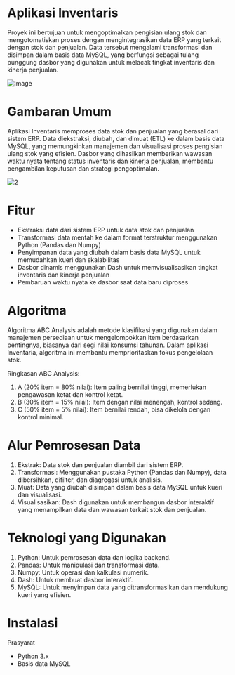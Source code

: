 # Aplikasi Inventaris
Proyek ini bertujuan untuk mengoptimalkan pengisian ulang stok dan mengotomatiskan proses dengan mengintegrasikan data ERP yang terkait dengan stok dan penjualan. Data tersebut mengalami transformasi dan disimpan dalam basis data MySQL, yang berfungsi sebagai tulang punggung dasbor yang digunakan untuk melacak tingkat inventaris dan kinerja penjualan.

![image](https://github.com/user-attachments/assets/d7919644-e20f-4eb8-8949-394afd995ee3)

# Gambaran Umum
Aplikasi Inventaris memproses data stok dan penjualan yang berasal dari sistem ERP. Data diekstraksi, diubah, dan dimuat (ETL) ke dalam basis data MySQL, yang memungkinkan manajemen dan visualisasi proses pengisian ulang stok yang efisien. Dasbor yang dihasilkan memberikan wawasan waktu nyata tentang status inventaris dan kinerja penjualan, membantu pengambilan keputusan dan strategi pengoptimalan.

![2](https://github.com/user-attachments/assets/5575845d-4349-4bb3-8a9f-be493a9a8945)

# Fitur
* Ekstraksi data dari sistem ERP untuk data stok dan penjualan
* Transformasi data mentah ke dalam format terstruktur menggunakan Python (Pandas dan Numpy)
* Penyimpanan data yang diubah dalam basis data MySQL untuk memudahkan kueri dan skalabilitas
* Dasbor dinamis menggunakan Dash untuk memvisualisasikan tingkat inventaris dan kinerja penjualan
* Pembaruan waktu nyata ke dasbor saat data baru diproses

# Algoritma

Algoritma ABC Analysis adalah metode klasifikasi yang digunakan dalam manajemen persediaan untuk mengelompokkan item berdasarkan pentingnya, biasanya dari segi nilai konsumsi tahunan. Dalam aplikasi Inventaria, algoritma ini membantu memprioritaskan fokus pengelolaan stok.

Ringkasan ABC Analysis:
1. A (20% item = 80% nilai): Item paling bernilai tinggi, memerlukan pengawasan ketat dan kontrol ketat.
2. B (30% item = 15% nilai): Item dengan nilai menengah, kontrol sedang.
3. C (50% item = 5% nilai): Item bernilai rendah, bisa dikelola dengan kontrol minimal.

# Alur Pemrosesan Data
1. Ekstrak: Data stok dan penjualan diambil dari sistem ERP.
2. Transformasi: Menggunakan pustaka Python (Pandas dan Numpy), data dibersihkan, difilter, dan diagregasi untuk analisis.
3. Muat: Data yang diubah disimpan dalam basis data MySQL untuk kueri dan visualisasi.
4. Visualisasikan: Dash digunakan untuk membangun dasbor interaktif yang menampilkan data dan wawasan terkait stok dan penjualan.

# Teknologi yang Digunakan
1. Python: Untuk pemrosesan data dan logika backend.
2. Pandas: Untuk manipulasi dan transformasi data.
3. Numpy: Untuk operasi dan kalkulasi numerik.
4. Dash: Untuk membuat dasbor interaktif.
5. MySQL: Untuk menyimpan data yang ditransformasikan dan mendukung kueri yang efisien.

# Instalasi
Prasyarat
* Python 3.x
* Basis data MySQL
